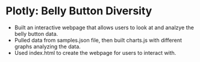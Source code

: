 # Plotly: Belly Button Diversity
- Built an interactive webpage that allows users to look at and analzye the belly button data.
- Pulled data from samples.json file, then built charts.js with different graphs analyzing the data.
- Used index.html to create the webpage for users to interact with.
